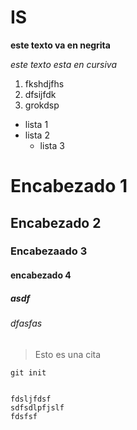 # IS
**este texto va en negrita**

*este texto esta en cursiva*

1. fkshdjfhs
2. dfsijfdk
3. grokdsp

* lista 1
* lista 2
  * lista 3

# Encabezado 1
## Encabezado 2
### Encabezaado 3
#### encabezado 4
##### asdf
######  dfasfas

> Esto es una cita

`git init`

~~~

fdsljfdsf
sdfsdlpfjslf
fdsfsf
